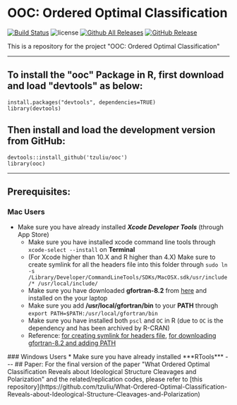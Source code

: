 # OOC: Ordered Optimal Classification 
[![Build Status](https://travis-ci.org/tzuliu/ooc.svg?branch=master)](https://travis-ci.org/tzuliu/ooc)
![license](https://img.shields.io/github/license/mashape/apistatus.svg)
[![Github All Releases](https://img.shields.io/github/downloads/tzuliu/ooc/total.svg)]()
[![GitHub Release](https://github-basic-badges.herokuapp.com/release/tzuliu/ooc.svg)]()
<!--[![codecov](https://codecov.io/github/tzuliu/ooc/branch/master/graphs/badge.svg)](https://codecov.io/gh/tzuliu/ooc)--> 
<!--[![Github all releases](https://img.shields.io/github/downloads/tzuliu/ooc/total.svg)](https://GitHub.com/tzuliu/ooc/releases/)-->
<!--[![GitHub Download Count](https://github-basic-badges.herokuapp.com/downloads/tzuliu/ooc/total.svg)]()-->



This is a repository for the project "OOC: Ordered Optimal Classification"

---

## To install the "ooc" Package in R, first download and load "devtools" as below:
````
install.packages("devtools", dependencies=TRUE)
library(devtools)
````

## Then install and load the development version from GitHub:
````
devtools::install_github('tzuliu/ooc')
library(ooc)
````

---
## Prerequisites:

### Mac Users

* Make sure you have already installed ***Xcode Developer Tools*** (through App Store)
   - Make sure you have installed xcode command line tools through `xcode-select --install` on **Terminal**
   - (For Xcode higher than 10.X and R higher than 4.X) Make sure to create symlink for all the headers file into this folder through `sudo ln -s /Library/Developer/CommandLineTools/SDKs/MacOSX.sdk/usr/include/* /usr/local/include/`
   - Make sure you have downloaded **gfortran-8.2** from [here](https://mac.r-project.org/tools/) and installed on the your laptop
   - Make sure you add **/usr/local/gfortran/bin** to your **PATH** through `export PATH=$PATH:/usr/local/gfortran/bin`
   - Make sure you have installed both `pscl` and `OC` in R (due to `OC` is the dependency and has been archived by R-CRAN)
   - Reference: [for creating symlink for headers file](https://stackoverflow.com/questions/58278260/cant-compile-a-c-program-on-a-mac-after-upgrading-to-catalina-10-15/58349403#58349403), [for downloading gfortran-8.2 and adding PATH](https://mac.r-project.org/tools/)

<!-- * Make sure you have already installed ***gfortran*** (reference can be reached [here](https://cran.r-project.org/bin/macosx/tools/))
   - Trouble Shooting for Warning Message in R regarding ***gfortran*** not found:
      - Try **Homebrew** to install ***gfortran*** through ````brew install gcc```` and ````brew link gcc````
      - Try to open the file ***Makeconf*** in the folder ````/Library/Frameworks/R.framework/Resources/etc````, and then change **FLIBS** to ````FLIBS = -L/usr/local/Cellar/gcc/"YOUR GCC VERSION"/lib/gcc/"6, 7, 8, or 9 (depends on the version)"```` (reference can be reached [here](https://octaviancorlade.github.io/compile-rcpparmadillo-glibfortran-high-sierra/)) --!>


### Windows Users

* Make sure you have already installed ***RTools***
---
## Paper:

For the final version of the paper "What Ordered Optimal Classification Reveals about Ideological Structure Cleavages and Polarization" and the related/replication codes, please refer to [this repository](https://github.com/tzuliu/What-Ordered-Optimal-Classification-Reveals-about-Ideological-Structure-Cleavages-and-Polarization)
